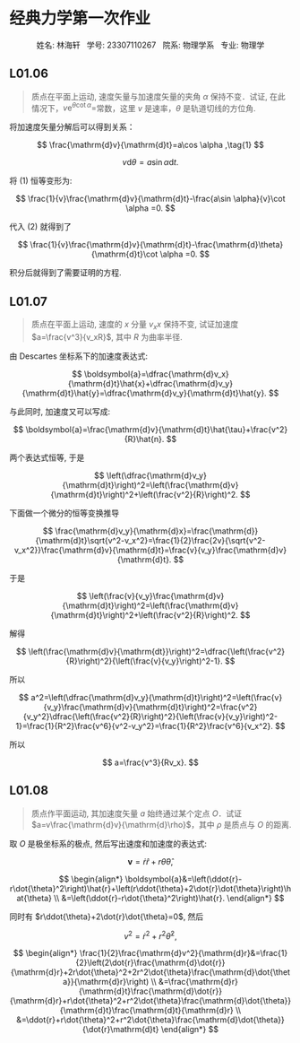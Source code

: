 # 经典力学第一次作业

<p align="center"> 姓名: 林海轩 &nbsp 学号: 23307110267 &nbsp 院系: 物理学系 &nbsp 专业: 物理学 </p align="center">

## L01.06
> 质点在平面上运动, 速度矢量与加速度矢量的夹角 $\alpha$ 保持不变．试证, 在此情况下，$v\mathrm{e}^{\theta \cot\alpha}=$常数，这里 $v$ 是速率，$\theta$ 是轨道切线的方位角.

将加速度矢量分解后可以得到关系：

$$
\frac{\mathrm{d}v}{\mathrm{d}t}=a\cos \alpha ,\tag{1}
$$

$$
v\mathrm{d}\theta =a\sin \alpha \mathrm{d}t.\tag{2}
$$

将 (1) 恒等变形为:

$$
\frac{1}{v}\frac{\mathrm{d}v}{\mathrm{d}t}-\frac{a\sin \alpha}{v}\cot \alpha =0.
$$

代入 (2) 就得到了

$$
\frac{1}{v}\frac{\mathrm{d}v}{\mathrm{d}t}-\frac{\mathrm{d}\theta}{\mathrm{d}t}\cot \alpha =0.
$$

积分后就得到了需要证明的方程.

## L01.07

> 质点在平面上运动, 速度的 $x$ 分量 $v_xx$ 保持不变, 试证加速度 $a=\frac{v^3}{v_xR}$, 其中 $R$ 为曲率半径.

由 Descartes 坐标系下的加速度表达式:

$$
\boldsymbol{a}=\dfrac{\mathrm{d}v_x}{\mathrm{d}t}\hat{x}+\dfrac{\mathrm{d}v_y}{\mathrm{d}t}\hat{y}=\dfrac{\mathrm{d}v_y}{\mathrm{d}t}\hat{y}.
$$

与此同时, 加速度又可以写成:

$$
\boldsymbol{a}=\frac{\mathrm{d}v}{\mathrm{d}t}\hat{\tau}+\frac{v^2}{R}\hat{n}.
$$

两个表达式恒等, 于是

$$
\left(\dfrac{\mathrm{d}v_y}{\mathrm{d}t}\right)^2=\left(\frac{\mathrm{d}v}{\mathrm{d}t}\right)^2+\left(\frac{v^2}{R}\right)^2.
$$

下面做一个微分的恒等变换推导

$$
\frac{\mathrm{d}v_y}{\mathrm{d}x}=\frac{\mathrm{d}}{\mathrm{d}t}\sqrt{v^2-v_x^2}=\frac{1}{2}\frac{2v}{\sqrt{v^2-v_x^2}}\frac{\mathrm{d}v}{\mathrm{d}t}=\frac{v}{v_y}\frac{\mathrm{d}v}{\mathrm{d}t}.
$$

于是

$$
\left(\frac{v}{v_y}\frac{\mathrm{d}v}{\mathrm{d}t}\right)^2=\left(\frac{\mathrm{d}v}{\mathrm{d}t}\right)^2+\left(\frac{v^2}{R}\right)^2.
$$

解得

$$
\left(\frac{\mathrm{d}v}{\mathrm{dt}}\right)^2=\dfrac{\left(\frac{v^2}{R}\right)^2}{\left(\frac{v}{v_y}\right)^2-1}.
$$

所以

$$
a^2=\left(\dfrac{\mathrm{d}v_y}{\mathrm{d}t}\right)^2=\left(\frac{v}{v_y}\frac{\mathrm{d}v}{\mathrm{d}t}\right)^2=\frac{v^2}{v_y^2}\dfrac{\left(\frac{v^2}{R}\right)^2}{\left(\frac{v}{v_y}\right)^2-1}=\frac{1}{R^2}\frac{v^6}{v^2-v_y^2}=\frac{1}{R^2}\frac{v^6}{v_x^2}.
$$

所以

$$
a=\frac{v^3}{Rv_x}.
$$

## L01.08

> 质点作平面运动, 其加速度矢量 $a$ 始终通过某个定点 $O$．试证 $a=v\frac{\mathrm{d}v}{\mathrm{d}\rho}$，其中 $ρ$ 是质点与 $O$ 的距离.

取 $O$ 是极坐标系的极点, 然后写出速度和加速度的表达式:

$$
\boldsymbol{v}=\dot{r}\hat{r}+r\dot{\theta}\hat{\theta},
$$

$$
\begin{align*}
\boldsymbol{a}&=\left(\ddot{r}-r\dot{\theta}^2\right)\hat{r}+\left(r\ddot{\theta}+2\dot{r}\dot{\theta}\right)\hat{\theta}
\\
&=\left(\ddot{r}-r\dot{\theta}^2\right)\hat{r}.
\end{align*}
$$

同时有 $r\ddot{\theta}+2\dot{r}\dot{\theta}=0$, 然后

$$
v^2=\dot{r}^2+r^2\dot{\theta}^2,
$$

$$
\begin{align*}
\frac{1}{2}\frac{\mathrm{d}v^2}{\mathrm{d}r}&=\frac{1}{2}\left(2\dot{r}\frac{\mathrm{d}\dot{r}}{\mathrm{d}r}+2r\dot{\theta}^2+2r^2\dot{\theta}\frac{\mathrm{d}\dot{\theta}}{\mathrm{d}r}\right)
\\
&=\frac{\mathrm{d}r}{\mathrm{d}t}\frac{\mathrm{d}\dot{r}}{\mathrm{d}r}+r\dot{\theta}^2+r^2\dot{\theta}\frac{\mathrm{d}\dot{\theta}}{\mathrm{d}t}\frac{\mathrm{d}t}{\mathrm{d}r}
\\
&=\ddot{r}+r\dot{\theta}^2+r^2\dot{\theta}\frac{\mathrm{d}\dot{\theta}}{\dot{r}\mathrm{d}t}
\end{align*}
$$
